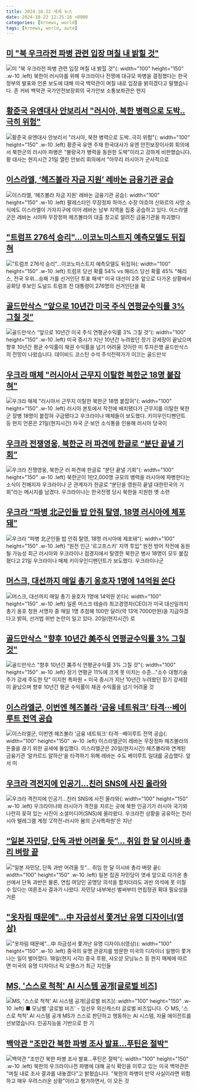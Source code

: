 ```yaml
---
title: 2024.10.22 세계 뉴스
date: 2024-10-22 12:25:16 +0900
categories: [krnews, world]
tags: [krnews, world, auto]
---
```

## [미 "북 우크라전 파병 관련 입장 며칠 내 밝힐 것"](https://n.news.naver.com/mnews/article/422/0000688347)

![미 "북 우크라전 파병 관련 입장 며칠 내 밝힐 것"](https://mimgnews.pstatic.net/image/origin/422/2024/10/22/688347.jpg?type=nf220_150){: width="100" height="150" .w-10 .left}
북한이 러시아를 위해 우크라이나 전쟁에 대규모 파병을 결정했다는 한국 정부의 발표와 언론 보도에 대해 미국 백악관이 며칠 내로 입장을 밝히겠다고 말했습니다. 존 커비 백악관 국가안전보장회의 국가안보 소통보좌관은 현지

## [황준국 유엔대사 안보리서 "러시아, 북한 병력으로 도박‥극히 위험"](https://n.news.naver.com/mnews/article/214/0001381512)

![황준국 유엔대사 안보리서 "러시아, 북한 병력으로 도박‥극히 위험"](https://mimgnews.pstatic.net/image/origin/214/2024/10/22/1381512.jpg?type=nf220_150){: width="100" height="150" .w-10 .left}
황준국 유엔 주재 한국대사가 유엔 안전보장이사회 회의에서 북한군의 러시아 파병은 "불량국가 병력을 동원한 도박"이라고 강하게 비판했습니다. 황 대사는 현지시간 21일 열린 안보리 회의에서 "아무리 러시아가 군사적으로

## [이스라엘, ‘헤즈볼라 자금 지원’ 레바논 금융기관 공습](https://n.news.naver.com/mnews/article/028/0002712356)

![이스라엘, ‘헤즈볼라 자금 지원’ 레바논 금융기관 공습](https://mimgnews.pstatic.net/image/origin/028/2024/10/21/2712356.jpg?type=nf220_150){: width="100" height="150" .w-10 .left}
팔레스타인 무장정파 하마스 수장 야흐야 신와르의 사망 소식에도 이스라엘이 가자지구에 이어 레바논 남부 지역을 집중 공습하고 있다. 이스라엘군은 레바논 시아파 무장정파 헤즈볼라의 대출 창고로 알려진 금융기관을 파괴했다

## ["트럼프 276석 승리"…이코노미스트지 예측모델도 뒤집혀](https://n.news.naver.com/mnews/article/001/0014998017)

!["트럼프 276석 승리"…이코노미스트지 예측모델도 뒤집혀](https://mimgnews.pstatic.net/image/origin/001/2024/10/22/14998017.jpg?type=nf220_150){: width="100" height="150" .w-10 .left}
트럼프 당선 확률 54% vs 해리스 당선 확률 45% "해리스, 전국 우위…승패 가를 선거인단 투표 패색" 미국 대선이 2주 앞으로 다가온 상황에서 공화당 후보인 도널드 트럼프 전 대통령이 276명의 선거인단을 확

## [골드만삭스 “앞으로 10년간 미국 주식 연평균수익률 3% 그칠 것”](https://n.news.naver.com/mnews/article/056/0011822799)

![골드만삭스 “앞으로 10년간 미국 주식 연평균수익률 3% 그칠 것”](https://mimgnews.pstatic.net/image/origin/056/2024/10/22/11822799.jpg?type=nf220_150){: width="100" height="150" .w-10 .left}
미국 증시가 지난 10년간 누려왔던 장기 강세장이 끝났으며 향후 10년간 평균 수익률이 채권 수익률을 넘기 어려울 것이란 미 투자은행 골드만삭스의 전망이 나왔습니다. 데이비드 코스틴 수석 주식전략가가 이끄는 골드만삭

## [우크라 매체 "러시아서 근무지 이탈한 북한군 18명 붙잡혀"](https://n.news.naver.com/mnews/article/025/0003394895)

![우크라 매체 "러시아서 근무지 이탈한 북한군 18명 붙잡혀"](https://mimgnews.pstatic.net/image/origin/025/2024/10/21/3394895.jpg?type=nf220_150){: width="100" height="150" .w-10 .left}
러시아 본토에서 작전에 배치됐다가 근무지를 이탈한 북한군 장병 18명이 붙잡혀 구금됐다고 우크라이나 매체들이 보도했다. 키이우인디펜던트 등 현지 언론은 21일(현지시간) 자국 군·보안 소식통을 인용해 러시아 당국이

## [우크라 전쟁영웅, 북한군 러 파견에 한글로 “분단 끝낼 기회”](https://n.news.naver.com/mnews/article/469/0000829037)

![우크라 전쟁영웅, 북한군 러 파견에 한글로 “분단 끝낼 기회”](https://mimgnews.pstatic.net/image/origin/469/2024/10/22/829037.jpg?type=nf220_150){: width="100" height="150" .w-10 .left}
북한군이 1만2,000명 규모의 병력을 러시아에 파병한다는 소식이 전해지자 우크라이나 군 관계자가 한글로 “분단을 영원히 끝낼 대한민국의 기회”라는 메시지를 남겼다. 우크라이나는 한국전쟁 당시 북한을 지원한 옛 소련

## [우크라 “파병 北군인들 밥 안줘 탈영, 18명 러시아에 체포돼”](https://n.news.naver.com/mnews/article/023/0003865380)

![우크라 “파병 北군인들 밥 안줘 탈영, 18명 러시아에 체포돼”](https://mimgnews.pstatic.net/image/origin/023/2024/10/21/3865380.jpg?type=nf220_150){: width="100" height="150" .w-10 .left}
“원전 인근 ‘르고프스키’ 지역 투입” 원전 방어 작전에 동원될 가능성 최근 러시아와 우크라이나 접경지에서 탈영한 북한군 병사 18명이 모두 붙잡혔다고 21일 우크라이나 매체 키이우인디펜던트가 보도했다. 우크라이나군

## [머스크, 대선까지 매일 총기 옹호자 1명에 14억원 쏜다](https://n.news.naver.com/mnews/article/119/0002883885)

![머스크, 대선까지 매일 총기 옹호자 1명에 14억원 쏜다](https://mimgnews.pstatic.net/image/origin/119/2024/10/21/2883885.jpg?type=nf220_150){: width="100" height="150" .w-10 .left}
일론 머스크 테슬라 최고경영자(CEO)가 미국 대선일까지 총기 옹호 청원 서명자 중 매일 1명 추첨해 100만 달러(약 13억 7000만원)을 지급하겠다고 밝혀, 선거법 위반 논란이 일고 있다. 20일(현지시간) 로

## [골드만삭스 "향후 10년간 美주식 연평균수익률 3% 그칠 것"](https://n.news.naver.com/mnews/article/001/0014997693)

![골드만삭스 "향후 10년간 美주식 연평균수익률 3% 그칠 것"](https://mimgnews.pstatic.net/image/origin/001/2024/10/22/14997693.jpg?type=nf220_150){: width="100" height="150" .w-10 .left}
장기 연평균 11%에 크게 못 미치는 수준…"소수 대형기술주가 강세 주도한 탓" 이지헌 특파원 = 미국 증시가 지난 10년간 누려왔던 장기 강세장이 끝났으며 향후 10년간 평균 수익률이 채권 수익률을 넘기 어려울 것

## [이스라엘군, 이번엔 헤즈볼라 ‘금융 네트워크’ 타격···베이루트 전역 공습](https://n.news.naver.com/mnews/article/032/0003327492)

![이스라엘군, 이번엔 헤즈볼라 ‘금융 네트워크’ 타격···베이루트 전역 공습](https://mimgnews.pstatic.net/image/origin/032/2024/10/21/3327492.jpg?type=nf220_150){: width="100" height="150" .w-10 .left}
이스라엘군이 레바논 무장정파 헤즈볼라의 돈줄을 끊기 위한 공세에 돌입했다. 이스라엘군은 20일(현지시간) 헤즈볼라와 연계된 금융기관 ‘알카르드 알하산’을 타격하기 위해 레바논 수도 베이루트 일대를 공습했다. 앞서 미

## [우크라 격전지에 인공기…친러 SNS에 사진 올라와](https://n.news.naver.com/mnews/article/011/0004405407)

![우크라 격전지에 인공기…친러 SNS에 사진 올라와](https://mimgnews.pstatic.net/image/origin/011/2024/10/22/4405407.jpg?type=nf220_150){: width="100" height="150" .w-10 .left}
우크라이나와 러시아가 격전을 치르는 곳에 북한 인공기가 러시아 국기와 나란히 꽂혀 있는 사진이 소셜미디어(SNS)에 올라왔다. 우크라전 상황을 공유하는 친러시아 텔레그램 계정 ‘Z작전-러시아 봄의 군사특파원’은 지난

## [“일본 자민당, 단독 과반 어려울 듯”… 취임 한 달 이시바 총리 벼랑 끝](https://n.news.naver.com/mnews/article/469/0000828888)

![“일본 자민당, 단독 과반 어려울 듯”… 취임 한 달 이시바 총리 벼랑 끝](https://mimgnews.pstatic.net/image/origin/469/2024/10/21/828888.jpg?type=nf220_150){: width="100" height="150" .w-10 .left}
일본 집권 자민당이 엿새 앞으로 다가온 총선에서 단독 과반은 물론, 연립 여당인 공명당 의석을 합치더라도 과반 의석에 못 미칠 수 있다는 여론조사 결과가 나왔다. 자민당 내부에선 벌써부터 연립정권 확대 필요성을 거론

## ["옷차림 때문에"…中 자금성서 쫓겨난 유명 디자이너(영상)](https://n.news.naver.com/mnews/article/003/0012854336)

!["옷차림 때문에"…中 자금성서 쫓겨난 유명 디자이너(영상)](https://mimgnews.pstatic.net/image/origin/003/2024/10/22/12854336.jpg?type=nf220_150){: width="100" height="150" .w-10 .left}
중국의 유명 관광지를 방문한 미국의 디자이너 일행이 쫓겨나는 일이 벌어졌다. 18일(현지 시각) 중국 루왕, 샤오샹 모닝뉴스 등 현지 매체에 따르면 미국의 유명 디자이너 릭 오웬스가 최근 지인들

## [MS, '스스로 척척' AI 시스템 공개[글로벌 비즈]](https://n.news.naver.com/mnews/article/374/0000406891)

![MS, '스스로 척척' AI 시스템 공개[글로벌 비즈]](https://mimgnews.pstatic.net/image/origin/374/2024/10/22/406891.jpg?type=nf220_150){: width="100" height="150" .w-10 .left}
■ 모닝벨 '글로벌 비즈' - 임선우 외신캐스터 글로벌 비즈입니다. ◇ MS, '스스로 척척' AI 시스템 공개 MS가 스스로 판단하고 행동하는 AI 시스템, 자율 에이전트를 선보였습니다. 인공지능을 기반으로 한 기

## [백악관 "조만간 북한 파병 조사 발표…푸틴은 절박"](https://n.news.naver.com/mnews/article/057/0001848558)

![백악관 "조만간 북한 파병 조사 발표…푸틴은 절박"](https://mimgnews.pstatic.net/image/origin/057/2024/10/22/1848558.jpg?type=nf220_150){: width="100" height="150" .w-10 .left}
북한의 우크라이나전 파병에 대해 공식 확인을 미루고 있는 미국 백악관은 "며칠 내로 조사 결과를 내놓겠다"고 밝혔습니다. "북한의 파병이 만약 사실이라면 위험하고 매우 우려스러운 상황"이라고 평가하면서, 이 모든 것

